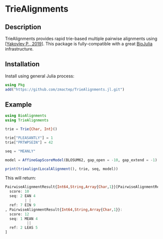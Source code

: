 TrieAlignments
==============


Description
-----------

TrieAlignments provides rapid trie-based multiple pairwise alignments using [[Yakovlev P., 2019](https://link.springer.com/article/10.1134/S1064562419010198)]. This package is fully-compatible with a great [BioJulia](https://biojulia.net/) infrastructure.

Installation
------------

Install using general Julia process:
```julia
using Pkg
add("https://github.com/zmactep/TrieAlignments.jl.git")
```

Example
-------

```julia
using BioAlignments
using TrieAlignments

trie = Trie{Char, Int}()

trie["PLEASANTLY"] = 1
trie["PRTWPSEIN"] = 42

seq = "MEANLY"

model = AffineGapScoreModel(BLOSUM62, gap_open = -10, gap_extend = -1)

print(triealign(LocalAlignment(), trie, seq, model))
```

This will return:
```julia
PairwiseAlignmentResult{Int64,String,Array{Char,1}}[PairwiseAlignmentResult{Int64,String,Array{Char,1}}:
  score: 10
  seq: 2 EAN 4
         | |
  ref: 7 EIN 9
, PairwiseAlignmentResult{Int64,String,Array{Char,1}}:
  score: 12
  seq: 1 MEAN 4
          ||
  ref: 2 LEAS 5
]
```
